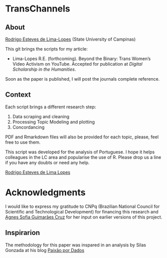 # TransChannels
## About
[Rodrigo Esteves de Lima-Lopes](mailto:rll307@unicamp.br) (State University of Campinas)

This git brings the scripts for my article:

- Lima-Lopes R.E. (forthcoming). Beyond the Binary: Trans Women’s Video Activism on YouTube. Accepted for publication at *Digital Scholarship in the Humanities*. 

Soon as the paper is published, I will post the journals complete reference. 

## Context

Each script brings a different research step:

1. Data scraping and cleaning
2. Processing Topic Modeling and plotting
3. Concordancing

PDF and Rmarkdown files will also be provided for each topic, please, feel free to use them. 

This script was developed for the analysis of Portuguese. I hope it helps colleagues in the LC area and popularise the use of R. Please drop us a line if you have any doubts or need any help.

[Rodrigo Esteves de Lima Lopes](mailto:rll307@gmail.com)

# Acknowledgments 
I would like to express my gratitude to CNPq (Brazilian National Council for Scientific and Technological Development) for financing this research and [Agnes Sofia Guimarães Cruz](https://github.com/Agnessofia) for her input on earlier versions of this project. 

## Inspirarion
The methodology for this paper was inspared in an analysis by Silas Gonzada at his blog [Paixão por Dados](http://sillasgonzaga.com/post/topic-modeling-nathalia-arcuri/)
